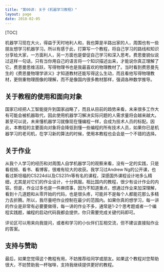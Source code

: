 ```yaml
---
title: "第00讲: 关于《机器学习教程》"
layout: page
date: 2018-02-05
---
```

[TOC]

机器学习现在大火，得益于天时地利人和，我也算是半路出家的人，周围也有一些朋友想学习机器学习。所以有感于此，打算写一个教程，将自己学习的路线和知识分享给大家，一方面利人，另一方面也是督促自己学习和深入思考。费恩曼貌似说过这样一句话，只有当你用自己的语言将一个知识描述出来，才能说你真正理解了它。费恩曼思维活跃，写得物理书也是我最喜欢的物理教材了。当时看到费恩曼先生的《费恩曼物理学讲义》才知道教材还能写得这么生动，而且看他写得物理教材，更侧重物理图像的理解，而不是像国内很多教材那样，强调各种数学推导。

## 关于教程的使用和面向对象
国家已经把人工智能提升到国家战略了，而且从目前的趋势来看，未来很多工作大有可能会被机器取代，因此使用机器学习解决实际问题的人需求量将会越来越大。甚至可以说，未来懂机器学习就像现在懂编程一样，会成为技术人员的标配。因此，本教程的主要面向对象将会降低到懂一些编程的所有技术人员，如果你已是机器学习的老司机，在学习新的算法的时候，使用本教程也会会是一个不错的选择。

## 关于作业
从我个人学习的经历和对周围人自学机器学习的观察来看，没有一定的实践，只是看视频、看书、看博客，很难有较大的收获。我学习过Andrew Ng的公开课，也看过斯坦福的CS224d以及CS231n等有名的课程，深感国外课程设计地多么精细，尤其是对它们的作业设计，十分佩服。相比国内的教程，很少有设计作业的内容。但是，作业过多也是一件麻烦事，因为不知道重点，想通过作业来加深理解，看到十几道题和从零开始的代码，也是很头疼，可能并不是每个人都能花那么多精力去折腾。所以，我尽量吧作业控制在最少的范围内。如果你真的想学习，每一讲的作业是非常有必要要做得，每一讲的作业不多，通常是1-2个思考题或者一个编程实践题，编程的启动代码我都会提供，你只需要完成关键代码即可。

评论区可以用来向我提问，或者和学习的小伙伴们互相交流，但不建议直接贴作业的答案。

## 支持与赞助
最后，如果您觉得这个教程有用，不妨推荐给同学或朋友。如果这个教程对您帮助很大，不妨赞助我一杯咖啡，支持我继续提供更好的教程。
